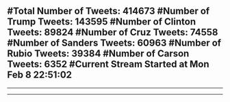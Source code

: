 #Total Number of Tweets: 414673 
#Number of Trump Tweets: 143595
#Number of Clinton Tweets: 89824
#Number of Cruz Tweets: 74558
#Number of Sanders Tweets: 60963
#Number of Rubio Tweets: 39384
#Number of Carson Tweets: 6352
#Current Stream Started at Mon Feb  8 22:51:02
---
---
---
